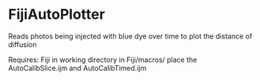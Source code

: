 # FijiAutoPlotter
Reads photos being injected with blue dye over time to plot the distance of diffusion

Requires: 
  Fiji in working directory
  in Fiji/macros/ place the AutoCalibSlice.ijm and AutoCalibTimed.ijm
